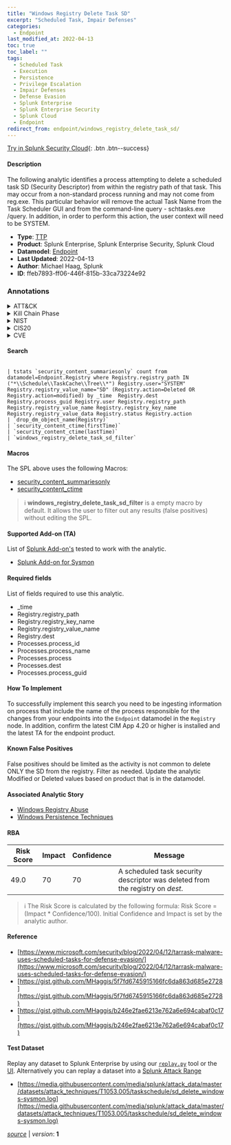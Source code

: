 ```yaml
---
title: "Windows Registry Delete Task SD"
excerpt: "Scheduled Task, Impair Defenses"
categories:
  - Endpoint
last_modified_at: 2022-04-13
toc: true
toc_label: ""
tags:
  - Scheduled Task
  - Execution
  - Persistence
  - Privilege Escalation
  - Impair Defenses
  - Defense Evasion
  - Splunk Enterprise
  - Splunk Enterprise Security
  - Splunk Cloud
  - Endpoint
redirect_from: endpoint/windows_registry_delete_task_sd/
---
```




[Try in Splunk Security Cloud](https://www.splunk.com/en_us/cyber-security.html){: .btn .btn--success}

#### Description

The following analytic identifies a process attempting to delete a scheduled task SD (Security Descriptor) from within the registry path of that task. This may occur from a non-standard process running and may not come from reg.exe. This particular behavior will remove the actual Task Name from the Task Scheduler GUI and from the command-line query - schtasks.exe /query. In addition, in order to perform this action, the user context will need to be SYSTEM.

- **Type**: [TTP](https://github.com/splunk/security_content/wiki/Detection-Analytic-Types)
- **Product**: Splunk Enterprise, Splunk Enterprise Security, Splunk Cloud
- **Datamodel**: [Endpoint](https://docs.splunk.com/Documentation/CIM/latest/User/Endpoint)
- **Last Updated**: 2022-04-13
- **Author**: Michael Haag, Splunk
- **ID**: ffeb7893-ff06-446f-815b-33ca73224e92

### Annotations
<details>
  <summary>ATT&CK</summary>

<div markdown="1">

#### [ATT&CK](https://attack.mitre.org/)

| ID          | Technique   | Tactic         |
| ----------- | ----------- |--------------- |
| [T1053.005](https://attack.mitre.org/techniques/T1053/005/) | Scheduled Task | Execution, Persistence, Privilege Escalation |

| [T1562](https://attack.mitre.org/techniques/T1562/) | Impair Defenses | Defense Evasion |

</div>
</details>


<details>
  <summary>Kill Chain Phase</summary>

<div markdown="1">

* Installation


</div>
</details>


<details>
  <summary>NIST</summary>

<div markdown="1">

* DE.CM



</div>
</details>

<details>
  <summary>CIS20</summary>

<div markdown="1">

* CIS 3
* CIS 5
* CIS 16



</div>
</details>

<details>
  <summary>CVE</summary>

<div markdown="1">


</div>
</details>


#### Search

```

| tstats `security_content_summariesonly` count from datamodel=Endpoint.Registry where Registry.registry_path IN ("*\\Schedule\\TaskCache\\Tree\\*") Registry.user="SYSTEM" Registry.registry_value_name="SD" (Registry.action=Deleted OR Registry.action=modified) by _time  Registry.dest Registry.process_guid Registry.user Registry.registry_path Registry.registry_value_name Registry.registry_key_name Registry.registry_value_data Registry.status Registry.action 
| `drop_dm_object_name(Registry)` 
| `security_content_ctime(firstTime)` 
| `security_content_ctime(lastTime)` 
| `windows_registry_delete_task_sd_filter`
```

#### Macros
The SPL above uses the following Macros:
* [security_content_summariesonly](https://github.com/splunk/security_content/blob/develop/macros/security_content_summariesonly.yml)
* [security_content_ctime](https://github.com/splunk/security_content/blob/develop/macros/security_content_ctime.yml)

> :information_source:
> **windows_registry_delete_task_sd_filter** is a empty macro by default. It allows the user to filter out any results (false positives) without editing the SPL.


#### Supported Add-on (TA)
List of [Splunk Add-on's](https://docs.splunk.com/Documentation/AddOns/released/Overview/AboutSplunkadd-ons) tested to work with the analytic.

* [Splunk Add-on for Sysmon](https://splunkbase.splunk.com/app/5709)


#### Required fields
List of fields required to use this analytic.
* _time
* Registry.registry_path
* Registry.registry_key_name
* Registry.registry_value_name
* Registry.dest
* Processes.process_id
* Processes.process_name
* Processes.process
* Processes.dest
* Processes.process_guid



#### How To Implement
To successfully implement this search you need to be ingesting information on process that include the name of the process responsible for the changes from your endpoints into the `Endpoint` datamodel in the `Registry` node. In addition, confirm the latest CIM App 4.20 or higher is installed and the latest TA for the endpoint product.
#### Known False Positives
False positives should be limited as the activity is not common to delete ONLY the SD from the registry. Filter as needed. Update the analytic Modified or Deleted values based on product that is in the datamodel.

#### Associated Analytic Story
* [Windows Registry Abuse](/stories/windows_registry_abuse)
* [Windows Persistence Techniques](/stories/windows_persistence_techniques)




#### RBA

| Risk Score  | Impact      | Confidence   | Message      |
| ----------- | ----------- |--------------|--------------|
| 49.0 | 70 | 70 | A scheduled task security descriptor was deleted from the registry on $dest$. |


> :information_source:
> The Risk Score is calculated by the following formula: Risk Score = (Impact * Confidence/100). Initial Confidence and Impact is set by the analytic author.


#### Reference

* [https://www.microsoft.com/security/blog/2022/04/12/tarrask-malware-uses-scheduled-tasks-for-defense-evasion/](https://www.microsoft.com/security/blog/2022/04/12/tarrask-malware-uses-scheduled-tasks-for-defense-evasion/)
* [https://gist.github.com/MHaggis/5f7fd6745915166fc6da863d685e2728](https://gist.github.com/MHaggis/5f7fd6745915166fc6da863d685e2728)
* [https://gist.github.com/MHaggis/b246e2fae6213e762a6e694cabaf0c17](https://gist.github.com/MHaggis/b246e2fae6213e762a6e694cabaf0c17)



#### Test Dataset
Replay any dataset to Splunk Enterprise by using our [`replay.py`](https://github.com/splunk/attack_data#using-replaypy) tool or the [UI](https://github.com/splunk/attack_data#using-ui).
Alternatively you can replay a dataset into a [Splunk Attack Range](https://github.com/splunk/attack_range#replay-dumps-into-attack-range-splunk-server)

* [https://media.githubusercontent.com/media/splunk/attack_data/master/datasets/attack_techniques/T1053.005/taskschedule/sd_delete_windows-sysmon.log](https://media.githubusercontent.com/media/splunk/attack_data/master/datasets/attack_techniques/T1053.005/taskschedule/sd_delete_windows-sysmon.log)



[*source*](https://github.com/splunk/security_content/tree/develop/detections/endpoint/windows_registry_delete_task_sd.yml) \| *version*: **1**